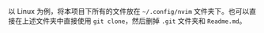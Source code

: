 以 Linux 为例，将本项目下所有的文件放在 `~/.config/nvim` 文件夹下。也可以直接在上述文件夹中直接使用 `git clone`，然后删掉 `.git` 文件夹和 `Readme.md`。